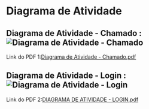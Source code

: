 # Diagrama de Atividade


## Diagrama de Atividade - Chamado : ![Diagrama de Atividade - Chamado](https://user-images.githubusercontent.com/103187575/200430675-e6044409-5db5-4e2a-8755-056e4337c9a0.png)

Link do PDF 1:[Diagrama de Atividade - Chamado.pdf](https://github.com/samuelllopes/Projeto-Fix-IT/files/9956049/Diagrama.de.Atividade.-.Chamado.pdf)


## Diagrama de Atividade - Login :![Diagrama de Atividade - Login](https://user-images.githubusercontent.com/103187575/200430892-4b163b8a-5e38-4275-97e6-7d7c9c550f82.png)

Link do PDF 2:[DIAGRAMA DE ATIVIDADE - LOGIN.pdf](https://github.com/samuelllopes/Projeto-Fix-IT/files/9956052/DIAGRAMA.DE.ATIVIDADE.-.LOGIN.pdf)
